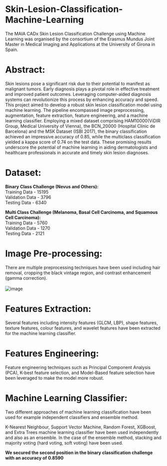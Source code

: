 # Skin-Lesion-Classification-Machine-Learning
The MAIA CADx Skin Lesion Classification Challenge using Machine Learning was organised by the consortium of the Erasmus Mundus Joint Master in Medical Imaging and Applications at the University of Girona in Spain. 

# Abstract:

Skin lesions pose a significant risk due to their potential to manifest as malignant tumors. Early diagnosis plays a pivotal role in effective treatment and improved patient outcomes. Leveraging computer-aided diagnosis systems can revolutionize this process by enhancing accuracy and speed. This project aimed to develop a robust skin lesion classification model using machine learning. The pipeline encompassed image preprocessing, augmentation, feature extraction, feature engineering, and a machine learning classifier. Employing a mixed dataset comprising HAM10000(ViDIR Group, Medical University of Vienna), the BCN_20000 (Hospital Clínic de Barcelona) and the MSK Dataset (ISBI 2017), the binary classification achieved an impressive accuracy of 0.85, while the multiclass classification yielded a kappa score of 0.74 on the test data. These promising results underscore the potential of machine learning in aiding dermatologists and healthcare professionals in accurate and timely skin lesion diagnoses.

# Dataset:

**Binary Class Challenge (Nevus and Others):**
<br>Training Data   - 15195
<br>Validation Data - 3796
<br>Testing Data    - 6340

**Multi Class Challenge (Melanoma, Basal Cell Carcinoma, and Squamous Cell Carcinoma):**
<br>Training Data   - 5760
<br>Validation Data - 1270
<br>Testing Data    - 2121

# Image Pre-processing:

There are multiple preprocessing techniques have been used including hair removal, cropping the black vintage region, and contrast enhancement (gamma correction).
<br><br>
![image](https://github.com/imran-maia/Skin-Lesion-Classification-Machine-Learning/assets/122020364/1144ac95-165d-4f8c-adda-6bf5e7bbc934)




# Features Extraction:

Several features including intensity features (GLCM, LBP), shape features, texture features, colour features, and wavelet features have been extracted for the machine learning classifier.

# Features Engineering:

Feature engineering techniques such as Principal Component Analysis (PCA), K-best feature selection, and Model-Based feature selection have been leveraged to make the model more robust.

# Machine Learning Classifier:

Two different approaches of machine learning classification have been used for example independent classifiers and ensemble method. 

K-Nearest Neighbour, Support Vector Machine, Random Forest, XGBoost, and Extra Trees machine learning classifier have been used independently and also as an ensemble. In the case of the ensemble method, stacking and majority voting (hard voting, soft voting) have been used.

**We secured the second position in the binary classification challenge with an accuracy of 0.8590**
